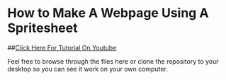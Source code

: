 # How to Make A Webpage Using A Spritesheet

##[Click Here For Tutorial On Youtube](https://youtu.be/otAvIq6F8x8)

Feel free to browse through the files here or clone the repository to your desktop so you can see it work on your own computer.
